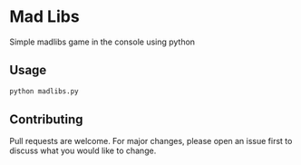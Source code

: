 # Mad Libs

Simple madlibs game in the console using python



## Usage

```bash
python madlibs.py
```


## Contributing
Pull requests are welcome. For major changes, please open an issue first to discuss what you would like to change.
